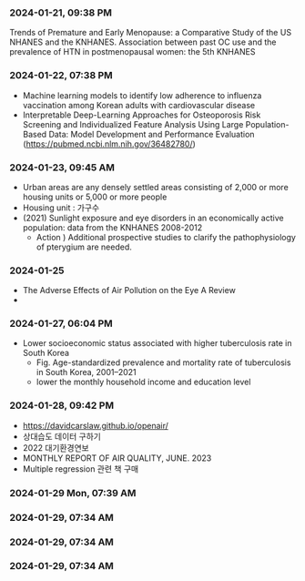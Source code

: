 ### 2024-01-21, 09:38 PM
Trends of Premature and Early Menopause: 
a Comparative Study of the US NHANES and the KNHANES.
Association between past OC use and the prevalence of HTN in postmenopausal women: the 5th KNHANES

### 2024-01-22, 07:38 PM

- Machine learning models to identify low adherence to influenza vaccination among Korean adults with cardiovascular disease
- Interpretable Deep-Learning Approaches for Osteoporosis Risk Screening and Individualized Feature Analysis Using Large Population-Based Data: Model Development and Performance Evaluation
(https://pubmed.ncbi.nlm.nih.gov/36482780/)

### 2024-01-23, 09:45 AM
- Urban areas are any densely settled areas consisting of 2,000 or more housing units or 5,000 or more people
- Housing unit : 가구수
- (2021) Sunlight exposure and eye disorders in an economically active population: data from the KNHANES 2008-2012
  - Action ) Additional prospective studies to clarify the pathophysiology of pterygium are needed.

### 2024-01-25
- The Adverse Effects of Air Pollution on the Eye A Review
- 
### 2024-01-27, 06:04 PM
- Lower socioeconomic status associated with higher tuberculosis rate in South Korea
  - Fig. Age-standardized prevalence and mortality rate of tuberculosis in South Korea, 2001–2021
  - lower the monthly household income and education level

### 2024-01-28, 09:42 PM
- https://davidcarslaw.github.io/openair/
- 상대습도 데이터 구하기
- 2022 대기환경연보
- MONTHLY REPORT OF AIR QUALITY, JUNE. 2023
- Multiple regression 관련 책 구매

### 2024-01-29 Mon, 07:39 AM


### 2024-01-29, 07:34 AM

### 2024-01-29, 07:34 AM

### 2024-01-29, 07:34 AM
